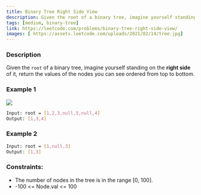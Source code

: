 ```yaml
---
title: Binary Tree Right Side View
description: Given the root of a binary tree, imagine yourself standing on the right side of it, return the values of the nodes you can see ordered from top to bottom.
tags: [medium, binary-tree]
link: https://leetcode.com/problems/binary-tree-right-side-view/
images: [ https://assets.leetcode.com/uploads/2021/02/14/tree.jpg]
---
```


### Description

Given the `root` of a binary tree, imagine yourself standing on the **right side** of it, return the values of the nodes you can see ordered from top to bottom.

### Example 1

![](https://assets.leetcode.com/uploads/2021/02/14/tree.jpg)


```bash
Input: root = [1,2,3,null,5,null,4]
Output: [1,3,4]
```

### Example 2

```bash
Input: root = [1,null,3]
Output: [1,3]
```

### Constraints:

- The number of nodes in the tree is in the range [0, 100]. 
- -100 <= Node.val <= 100